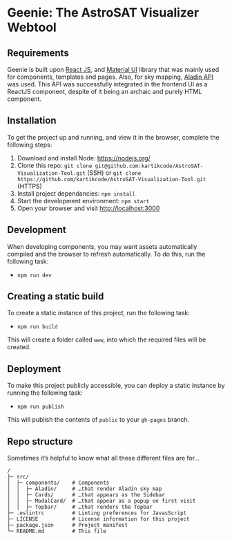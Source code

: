 # Geenie: The AstroSAT Visualizer Webtool

## Requirements
Geenie is built upon [React JS](https://reactjs.org), and [Material UI](https://material-ui.com/) library that was mainly used for components, templates and pages. Also, for sky mapping, [Aladin API](http://aladin.unistra.fr/AladinLite/)
was used. This API was successfully integrated in the frontend UI as a ReactJS component, despite of it being an archaic and purely HTML component.

## Installation
To get the project up and running, and view it in the browser, complete the following steps:

1. Download and install Node: <https://nodejs.org/>
2. Clone this repo: `git clone git@github.com:kartikcode/AstroSAT-Visualization-Tool.git` (SSH) or `git clone https://github.com/kartikcode/AstroSAT-Visualization-Tool.git` (HTTPS)
3. Install project dependancies: `npm install`
4. Start the development environment: `npm start`
5. Open your browser and visit <http://localhost:3000>

## Development
When developing components, you may want assets automatically compiled and the browser to refresh automatically. To do this, run the following task:

* `npm run dev`

## Creating a static build
To create a static instance of this project, run the following task:

* `npm run build`

This will create a folder called `www`, into which the required files will be created.

## Deployment
To make this project publicly accessible, you can deploy a static instance by running the following task:

* `npm run publish`

This will publish the contents of `public` to your `gh-pages` branch.

## Repo structure
Sometimes it’s helpful to know what all these different files are for…

```
/
├─ src/
│  ├─ components/    # Components
│  │  ├─ Aladin/     # …that render Aladin sky map
│  │  ├─ Cards/      # …that appears as the Sidebar
│  │  ├─ ModalCard/  # …that appear as a popup on first visit
│  │  ├─ Topbar/     # …that renders the Topbar
├─ .eslintrc         # Linting preferences for JavasScript
├─ LICENSE           # License information for this project
├─ package.json      # Project manifest
└─ README.md         # This file
```
